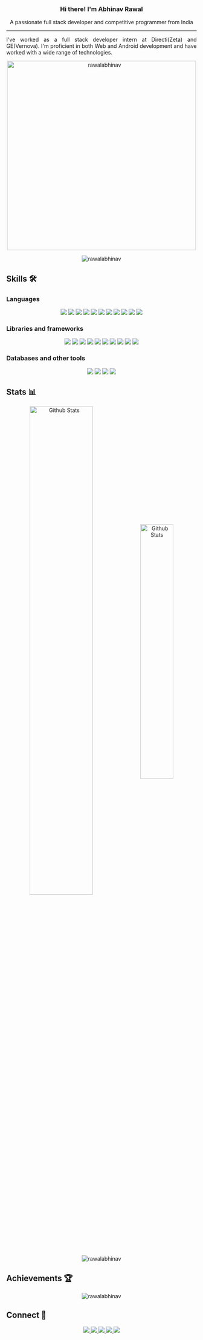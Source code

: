 <div>
    <h3 align="center" font-size="24"> Hi there! I'm Abhinav Rawal </h3>
    <p align="center">A passionate full stack developer and competitive programmer from India</p>
</div>

---

<p align="justify"> I've worked as a full stack developer intern at Directi(Zeta) and GE(Vernova). I'm proficient in both Web and Android development and have worked with a wide range of technologies.  </p>

<p align ="center">     
    <img width="500"  src="https://github-readme-streak-stats.herokuapp.com/?user=rawalabhinav&theme=github-dark-blue" alt="rawalabhinav" />    
</p>

<p align="center"> <img src="https://komarev.com/ghpvc/?username=rawalabhinav&label=Profile%20views&color=0e75b6&style=for-the-badge" alt="rawalabhinav" /> </p>

<!-- Skills -->
<h2> Skills 🛠️ </h2>

<h3> Languages </h3>    
<p align="center">
        <img src="https://img.shields.io/badge/C-00599C?style=for-the-badge&logo=c&logoColor=white">
        <img src="https://img.shields.io/badge/C%2B%2B-00599C?style=for-the-badge&logo=c%2B%2B&logoColor=white">  
        <img src="https://img.shields.io/badge/java-%23ED8B00.svg?style=for-the-badge&logo=openjdk&logoColor=white">
        <img src="https://img.shields.io/badge/Python-FFD43B?style=for-the-badge&logo=python&logoColor=blue">
        <img src="https://img.shields.io/badge/HTML5-E34F26?style=for-the-badge&logo=html5&logoColor=white">
        <img src="https://img.shields.io/badge/CSS3-1572B6?style=for-the-badge&logo=css3&logoColor=white">
        <img src="https://img.shields.io/badge/tailwindcss-%2338B2AC.svg?style=for-the-badge&logo=tailwind-css&logoColor=white">
        <img src="https://img.shields.io/badge/JavaScript-323330?style=for-the-badge&logo=javascript&logoColor=F7DF1E">
        <img src="https://img.shields.io/badge/typescript-%23007ACC.svg?style=for-the-badge&logo=typescript&logoColor=white">
        <img src="https://img.shields.io/badge/LaTeX-47A141?style=for-the-badge&logo=LaTeX&logoColor=white">
        <img src="https://img.shields.io/badge/Markdown-000000?style=for-the-badge&logo=markdown&logoColor=white">
</p>
<h3> Libraries and frameworks </h3>
<p align="center">
       <img src="https://img.shields.io/badge/react-%2320232a.svg?style=for-the-badge&logo=react&logoColor=%2361DAFB">
       <img src="https://img.shields.io/badge/angular-%23DD0031.svg?style=for-the-badge&logo=angular&logoColor=white">
       <img src="https://img.shields.io/badge/spring-%236DB33F.svg?style=for-the-badge&logo=spring&logoColor=white">
       <img src="https://img.shields.io/badge/flask-%23000.svg?style=for-the-badge&logo=flask&logoColor=white">
       <img src="https://img.shields.io/badge/Node.js-339933?style=for-the-badge&logo=nodedotjs&logoColor=white">
       <img src="https://img.shields.io/badge/rxjs-%23B7178C.svg?style=for-the-badge&logo=reactivex&logoColor=white">
       <img src="https://img.shields.io/badge/redux-%23593d88.svg?style=for-the-badge&logo=redux&logoColor=white">
       <img src="https://img.shields.io/badge/ngrx-%23B7178C.svg?style=for-the-badge&logo=ngrx&logoColor=white">
       <img src="https://img.shields.io/badge/scikit_learn-F7931E?style=for-the-badge&logo=scikit-learn&logoColor=white">
       <img src="https://img.shields.io/badge/TensorFlow-FF6F00?style=for-the-badge&logo=TensorFlow&logoColor=white">   
</p>
<h3> Databases and other tools </h3>
<p align="center">
       <img src="https://img.shields.io/badge/MongoDB-4EA94B?style=for-the-badge&logo=mongodb&logoColor=white">
       <img src="https://img.shields.io/badge/MySQL-005C84?style=for-the-badge&logo=mysql&logoColor=white">
       <img src="https://img.shields.io/badge/postgres-%23316192.svg?style=for-the-badge&logo=postgresql&logoColor=white">
       <img src="https://img.shields.io/badge/Postman-FF6C37?style=for-the-badge&logo=postman&logoColor=white">
</p> 

<!-- Statistics -->
<h2 align="left">Stats 📊</h2>
<div align="center">
    <img src="https://github-readme-stats.vercel.app/api?username=rawalabhinav&show_icons=true&theme=github_dark" width=57.5% alt="Github Stats" align="center">
    <img src="https://github-readme-stats.vercel.app/api/top-langs/?username=rawalabhinav&layout=compact&theme=github_dark&langs_count=8" width=41.5% alt="Github Stats" align="center">
    <img align="center" src="https://github-readme-stats.vercel.app/api/wakatime?username=abhinavrawal&layout=compact&theme=github_dark" alt="rawalabhinav"> 
</div>
<!-- <img align="center" src="https://activity-graph.herokuapp.com/graph?username=rawalabhinav&theme=react-dark" alt="rawalabhinav" /> -->

<!-- Achievements -->
<h2 align="left">Achievements 🏆</h2>
<p align = "center"> <img src="https://github-profile-trophy.vercel.app/?username=rawalabhinav&theme=darkhub" alt="rawalabhinav" /> </p>

<!-- Connect -->
<h2 align="left">Connect 🔗</h2>

<p align="center">
    <a href="https://www.linkedin.com/in/abhinav-rawal-81184a202/">
        <img src="https://img.shields.io/badge/LinkedIn-blue?style=for-the-badge&logo=linkedin&labelColor=blue">
    </a>
    <a href="https://dribbble.com/abhinavrawal">
        <img src="https://img.shields.io/badge/Dribbble-EA4C89?style=for-the-badge&logo=dribbble&logoColor=white">
    </a>
    <a href="https://www.kaggle.com/rawalabhinav">
        <img src="https://img.shields.io/badge/Kaggle-20BEFF?style=for-the-badge&logo=Kaggle&logoColor=white">
    </a>
        </a>
    <a href="https://www.codechef.com/users/abhinavrawal">
        <img src="https://img.shields.io/badge/-CodeChef-5B4638?style=for-the-badge&logo=CodeChef&logoColor=white">
    </a>
    <a href="https://codeforces.com/profile/abhinavrawal"> 
        <img src="https://img.shields.io/badge/Codeforces-445f9d?style=for-the-badge&logo=Codeforces&logoColor=white">
    </a>
</p>
